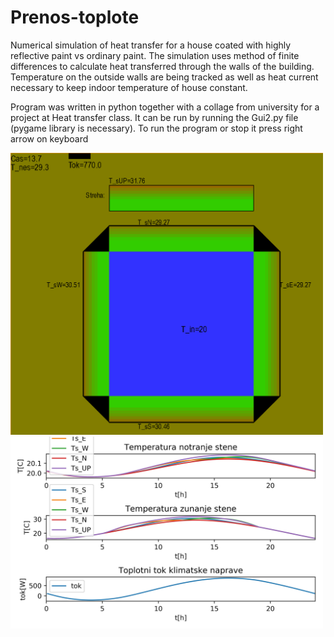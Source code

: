 # Prenos-toplote

Numerical simulation of heat transfer for a house coated with highly reflective paint vs ordinary paint. The simulation uses method of finite differences to calculate heat transferred through the walls of the building. Temperature on the outside walls are being tracked as well as heat current necessary to keep indoor temperature of house constant.

Program was written in python together with a collage from university for a project at Heat transfer class. It can be run by running the Gui2.py file (pygame library is necessary). To run the program or stop it press right arrow on keyboard


<img src="/Program_example.png" width="500">


<img src="/wall_temperature.jpg" width="500">

